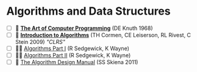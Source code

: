 # Algorithms and Data Structures

- [ ] 📖 [**The Art of Computer Programming**](https://www-cs-faculty.stanford.edu/~knuth/taocp.html) (DE Knuth 1968)
- [ ] 📖 [**Introduction to Algorithms**](https://mitpress.mit.edu/books/introduction-algorithms-third-edition) (TH Cormen, CE Leiserson, RL Rivest, C Stein 2009) _"CLRS"_
- [ ] 👨‍🏫 [Algorithms Part I](https://www.coursera.org/learn/algorithms-part1) (R Sedgewick, K Wayne)
- [ ] 👨‍🏫 [Algorithms Part II](https://www.coursera.org/learn/algorithms-part2) (R Sedgewick, K Wayne)
- [ ] 📖 [The Algorithm Design Manual](https://www.amazon.com/Algorithm-Design-Manual-Steven-Skiena/dp/1848000693/?pldnSite=1) (SS Skiena 2011)
